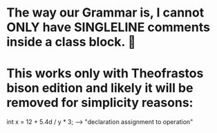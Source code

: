 # The way our Grammar is, I cannot ONLY have SINGLELINE comments inside a class block. 🤔

# This works only with Theofrastos bison edition and likely it will be removed for simplicity reasons:
int x = 12 + 5.4d / y * 3;    --> "declaration assignment to operation"
